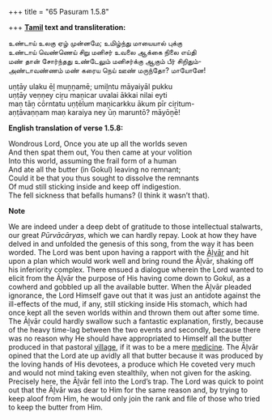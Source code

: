 +++
title = "65 Pasuram 1.5.8"

+++
**[Tamil](/definition/tamil#history "show Tamil definitions") text and transliteration:**

உண்டாய் உலகு ஏழ் முன்னமே; உமிழ்ந்து மாயையால் புக்கு  
உண்டாய் வெண்ணெய் சிறு மனிசர் உவலை ஆக்கை நிலை எய்தி  
மண் தான் சோர்ந்தது உண்டேலும் மனிசர்க்கு ஆகும் பீர் சிறிதும்-  
அண்டாவண்ணம் மண் கரைய நெய் ஊண் மருந்தோ? மாயோனே!

uṇṭāy ulaku ēḻ muṉṉamē; umiḻntu māyaiyāl pukku  
uṇṭāy veṇṇey ciṟu maṉicar uvalai ākkai nilai eyti  
maṇ tāṉ cōrntatu uṇṭēlum maṉicarkku ākum pīr ciṟitum-  
aṇṭāvaṇṇam maṇ karaiya ney ūṇ maruntō? māyōṉē!

**English translation of verse 1.5.8:**

Wondrous Lord, Once you ate up all the worlds seven  
And then spat them out, You then came at your volition  
Into this world, assuming the frail form of a human  
And ate all the butter (in Gokul) leaving no remnant;  
Could it be that you thus sought to dissolve the remnants  
Of mud still sticking inside and keep off indigestion.  
The fell sickness that befalls humans? (I think it wasn’t that).

**Note**

We are indeed under a deep debt of gratitude to those intellectual stalwarts, our great *Pūrvācāryas*, which we can hardly repay. Look at how they have delved in and unfolded the genesis of this song, from the way it has been worded. The Lord was bent upon having a rapport with the [Āḻvār](/definition/aḻvar#vaishnavism "show Āḻvār definitions") and hit upon a plan which would work well and bring round the Āḻvār, shaking off his inferiority complex. There ensued a dialogue wherein the Lord wanted to elicit from the Āḻvār the purpose of His having come down to Gokul, as a cowherd and gobbled up all the available butter. When the Āḻvār pleaded ignorance, the Lord Himself gave out that it was just an antidote against the ill-effects of the mud, if any, still sticking inside His stomach, which had once kept all the seven worlds within and thrown them out after some time. The Āḻvār could hardly swallow such a fantastic explanation, firstly, because of the heavy time-lag between the two events and secondly, because there was no reason why He should have appropriated to Himself all the butter produced in that pastoral [village](/definition/village#history "show village definitions"), if it was to be a mere [medicine](/definition/medicine#history "show medicine definitions"). The Āḻvār opined that the Lord ate up avidly all that butter because it was produced by the loving hands of His devotees, a produce which He coveted very much and would not mind taking even stealthily, when not given for the asking. Precisely here, the Āḻvār fell into the Lord’s trap. The Lord was quick to point out that the Āḻvār was dear to Him for the same reason and, by trying to keep aloof from Him, he would only join the rank and file of those who tried to keep the butter from Him.


